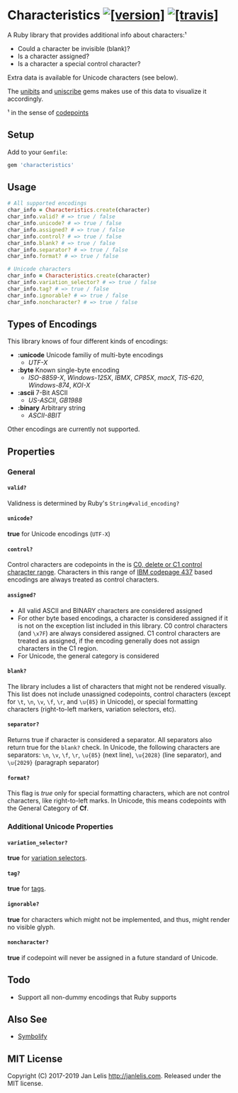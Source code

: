 # Characteristics [![[version]](https://badge.fury.io/rb/characteristics.svg)](https://badge.fury.io/rb/characteristics)  [![[travis]](https://travis-ci.org/janlelis/characteristics.svg)](https://travis-ci.org/janlelis/characteristics)

A Ruby library that provides additional info about characters:¹

- Could a character be invisible (blank)?
- Is a character assigned?
- Is a character a special control character?

Extra data is available for Unicode characters (see below).

The [unibits](https://github.com/janlelis/unibits) and [uniscribe](https://github.com/janlelis/uniscribe) gems makes use of this data to visualize it accordingly.

¹ in the sense of [codepoints](https://en.wikipedia.org/wiki/Codepoint)

## Setup

Add to your `Gemfile`:

```ruby
gem 'characteristics'
```

## Usage

```ruby
# All supported encodings
char_info = Characteristics.create(character)
char_info.valid? # => true / false
char_info.unicode? # => true / false
char_info.assigned? # => true / false
char_info.control? # => true / false
char_info.blank? # => true / false
char_info.separator? # => true / false
char_info.format? # => true / false

# Unicode characters
char_info = Characteristics.create(character)
char_info.variation_selector? # => true / false
char_info.tag? # => true / false
char_info.ignorable? # => true / false
char_info.noncharacter? # => true / false
```

## Types of Encodings

This library knows of four different kinds of encodings:

- **:unicode** Unicode familiy of multi-byte encodings
  - *UTF-X*
- **:byte** Known single-byte encoding
  - *ISO-8859-X*, *Windows-125X*, *IBMX*, *CP85X*, *macX*, *TIS-620*, *Windows-874*, *KOI-X*
- **:ascii** 7-Bit ASCII
  - *US-ASCII*, *GB1988*
- **:binary** Arbitrary string
  - *ASCII-8BIT*

Other encodings are currently not supported.

## Properties

### General

#### `valid?`

Validness is determined by Ruby's `String#valid_encoding?`

#### `unicode?`

**true** for Unicode encodings (`UTF-X`)

#### `control?`

Control characters are codepoints in the is [C0, delete or C1 control character range](https://en.wikipedia.org/wiki/C0_and_C1_control_codes). Characters in this range of [IBM codepage 437](https://en.wikipedia.org/wiki/Code_page_437) based encodings are always treated as control characters.

#### `assigned?`

- All valid ASCII and BINARY characters are considered assigned
- For other byte based encodings, a character is considered assigned if it is not on the exception list included in this library. C0 control characters (and `\x7F`) are always considered assigned. C1 control characters are treated as assigned, if the encoding generally does not assign characters in the C1 region.
- For Unicode, the general category is considered

#### `blank?`

The library includes a list of characters that might not be rendered visually. This list does not include unassigned codepoints, control characters (except for `\t`, `\n`, `\v`, `\f`, `\r`, and `\u{85}` in Unicode), or special formatting characters (right-to-left markers, variation selectors, etc).

#### `separator?`

Returns true if character is considered a separator. All separators also return true for the `blank?` check. In Unicode, the following characters are separators: `\n`, `\v`, `\f`, `\r`, `\u{85}` (next line), `\u{2028}` (line separator), and `\u{2029}` (paragraph separator)

#### `format?`

This flag is *true* only for special formatting characters, which are not control characters, like right-to-left marks. In Unicode, this means codepoints with the General Category of **Cf**.

### Additional Unicode Properties

#### `variation_selector?`

**true** for [variation selectors](https://en.wikipedia.org/wiki/Variation_Selector).

#### `tag?`

**true** for [tags](https://en.wikipedia.org/wiki/Tags_(Unicode_block)).

#### `ignorable?`

**true** for characters which might not be implemented, and thus, might render no visible glyph.

#### `noncharacter?`

**true** if codepoint will never be assigned in a future standard of Unicode.

## Todo

- Support all non-dummy encodings that Ruby supports

## Also See

- [Symbolify](https://github.com/janlelis/symbolify)

## MIT License

Copyright (C) 2017-2019 Jan Lelis <http://janlelis.com>. Released under the MIT license.
